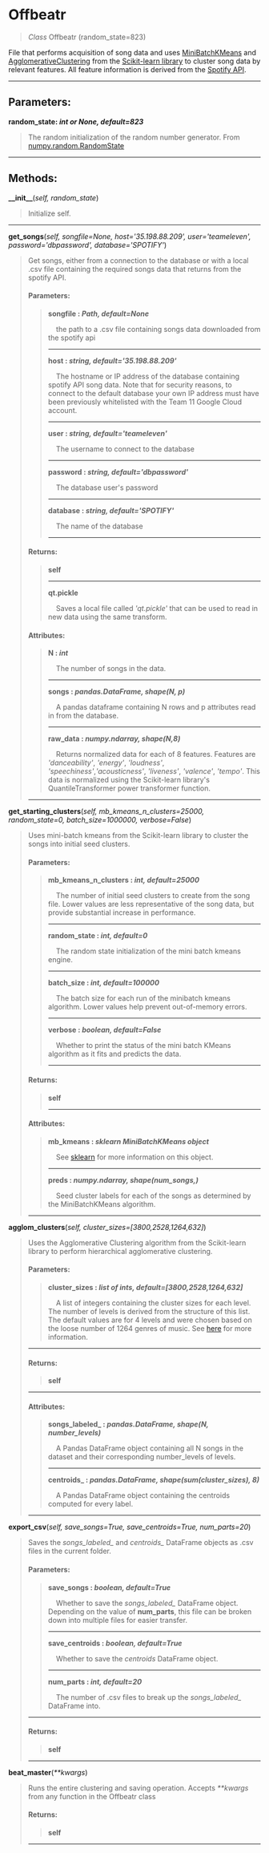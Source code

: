 # Offbeatr
>*Class* Offbeatr (random_state=823)

File that performs acquisition of song data and uses [MiniBatchKMeans](https://scikit-learn.org/stable/modules/generated/sklearn.cluster.MiniBatchKMeans.html) and [AgglomerativeClustering](https://scikit-learn.org/stable/index.html) from the [Scikit-learn library](https://scikit-learn.org/stable/modules/generated/sklearn.cluster.AgglomerativeClustering.html) to cluster song data by relevant features. All feature information is derived from the [Spotify API](https://developer.spotify.com/).

---

## Parameters:

**random\_state: *int or None, default=823***
>The random initialization of the random number generator. From [numpy.random.RandomState](https://docs.scipy.org/doc/numpy-1.15.0/reference/generated/numpy.random.RandomState.html)

---

## Methods:

**\_\_init\_\_**(*self, random_state*)
>Initialize self.
---


**get\_songs**(*self, songfile=None, host='35.198.88.209', user='teameleven', password='dbpassword', database='SPOTIFY'*)
>Get songs, either from a connection to the database or with a local .csv file containing the required songs data that returns from the spotify API.
>
>#### Parameters:
>
>>**songfile : *Path, default=None***
>>
>>    &nbsp;&nbsp;&nbsp;&nbsp;the path to a .csv file containing songs data downloaded from the spotify api
>>
>>---
>>
>>**host : *string, default='35.198.88.209'***
>>
>>    &nbsp;&nbsp;&nbsp;&nbsp;The hostname or IP address of the database containing spotify API song data. Note that for security reasons, to connect to the default database your own IP address must have been previously whitelisted with the Team 11 Google Cloud account. 
>>
>>---
>>
>>**user : *string, default='teameleven'***
>>
>>    &nbsp;&nbsp;&nbsp;&nbsp;The username to connect to the database
>>
>>---
>>
>>**password : *string, default='dbpassword'***
>>
>>    &nbsp;&nbsp;&nbsp;&nbsp;The database user's password
>>
>>---
>>
>>**database : *string, default='SPOTIFY'***
>>
>>    &nbsp;&nbsp;&nbsp;&nbsp;The name of the database
>>
>>---
>
>
>#### Returns:
>
>>**self**
>>
>>---
>>
>>**qt.pickle**
>>
>>    &nbsp;&nbsp;&nbsp;&nbsp;Saves a local file called *'qt.pickle'* that can be used to read in new data using the same transform.
>>
>
>
>#### Attributes:
>
>>**N : *int***
>>
>>    &nbsp;&nbsp;&nbsp;&nbsp;The number of songs in the data.
>>
>>---
>>
>>**songs : *pandas.DataFrame, shape(N, p)***
>>
>>    &nbsp;&nbsp;&nbsp;&nbsp;A pandas dataframe containing N rows and p attributes read in from the database.
>>
>>---
>>
>>**raw_data : *numpy.ndarray, shape(N,8)***
>>
>>    &nbsp;&nbsp;&nbsp;&nbsp;Returns normalized data for each of 8 features. Features are *'danceability'*, *'energy'*, *'loudness'*, *'speechiness'*,*'acousticness'*, *'liveness'*, *'valence'*, *'tempo'*. This data is normalized using the Scikit-learn library's QuantileTransformer power transformer function.
>>
>---


**get\_starting\_clusters**(*self, mb\_kmeans\_n\_clusters=25000, random\_state=0, batch\_size=1000000, verbose=False*)
>Uses mini-batch kmeans from the Scikit-learn library to cluster the songs into initial seed clusters.
>
>#### Parameters:
>
>>**mb\_kmeans\_n\_clusters : *int, default=25000***
>>
>>    &nbsp;&nbsp;&nbsp;&nbsp;The number of initial seed clusters to create from the song file. Lower values are less representative of the song data, but provide substantial increase in performance. 
>>
>>---
>>
>>**random\_state : *int, default=0***
>>
>>    &nbsp;&nbsp;&nbsp;&nbsp;The random state initialization of the mini batch kmeans engine. 
>>
>>---
>>
>>**batch\_size : *int, default=100000***
>>
>>    &nbsp;&nbsp;&nbsp;&nbsp;The batch size for each run of the minibatch kmeans algorithm. Lower values help prevent out-of-memory errors. 
>>
>>---
>>
>>**verbose : *boolean, default=False***
>>
>>    &nbsp;&nbsp;&nbsp;&nbsp;Whether to print the status of the mini batch KMeans algorithm as it fits and predicts the data. 
>>
>>---
>
>
>
>#### Returns:
>
>>**self**
>>
>>---
>
>
>
>#### Attributes:
>
>>**mb_kmeans : *sklearn MiniBatchKMeans object***
>>
>>    &nbsp;&nbsp;&nbsp;&nbsp;See [sklearn](https://scikit-learn.org/stable/modules/generated/sklearn.cluster.MiniBatchKMeans.html) for more information on this object.
>>
>>---
>>
>>**preds : *numpy.ndarray, shape(num_songs,)***
>>
>>    &nbsp;&nbsp;&nbsp;&nbsp;Seed cluster labels for each of the songs as determined by the MiniBatchKMeans algorithm.
>
>---


**agglom\_clusters**(*self, cluster_sizes=[3800,2528,1264,632]*)
>Uses the Agglomerative Clustering algorithm from the Scikit-learn library to perform hierarchical agglomerative clustering.
>
>#### Parameters:
>
>>**cluster\_sizes : *list of ints, default=[3800,2528,1264,632]***
>>
>>    &nbsp;&nbsp;&nbsp;&nbsp;A list of integers containing the cluster sizes for each level. The number of levels is derived from the structure of this list. The default values are for 4 levels and were chosen based on the loose number of 1264 genres of music. See [here](https://www.theguardian.com/music/2014/sep/04/-sp-from-charred-death-to-deep-filthstep-the-1264-genres-that-make-modern-music) for more information.
>
>---
>#### Returns:
>
>>**self**
> ---
>
>#### Attributes:
>
>>**songs_labeled_ : *pandas.DataFrame, shape(N, number_levels)***
>>
>>    &nbsp;&nbsp;&nbsp;&nbsp;A Pandas DataFrame object containing all N songs in the dataset and their corresponding number_levels of levels. 
>>
>>---
>>
>>**centroids_ : *pandas.DataFrame, shape(sum(cluster_sizes), 8)***
>>
>>    &nbsp;&nbsp;&nbsp;&nbsp;A Pandas DataFrame object containing the centroids computed for every label.
>
>---


**export\_csv**(*self, save_songs=True, save_centroids=True, num_parts=20*)
>    Saves the *songs_labeled_* and *centroids_* DataFrame objects as .csv files in the current folder.
>
>#### Parameters:
>
>>**save_songs : *boolean, default=True***
>>
>>    &nbsp;&nbsp;&nbsp;&nbsp;Whether to save the *songs_labeled_* DataFrame object. Depending on the value of **num_parts**, this file can be broken down into multiple files for easier transfer.
>>
>>---
>>
>>**save_centroids : *boolean, default=True***
>>
>>    &nbsp;&nbsp;&nbsp;&nbsp;Whether to save the *centroids* DataFrame object. 
>>
>>---
>>
>>**num_parts : *int, default=20***
>>
>>    &nbsp;&nbsp;&nbsp;&nbsp;The number of .csv files to break up the *songs_labeled_* DataFrame into.
>---
>
>#### Returns:
>
>>**self**
>
>---
>


**beat\_master**(*\*\*kwargs*)
>    Runs the entire clustering and saving operation. Accepts *\*\*kwargs* from any function in the Offbeatr class
>
>
>#### Returns:
>
>>**self**
>
>---
>
